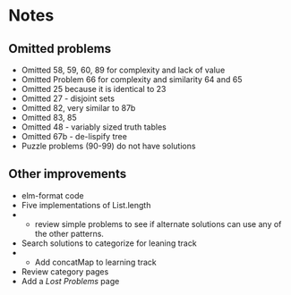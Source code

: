 # Notes 


## Omitted problems
* Omitted 58, 59, 60, 89 for complexity and lack of value
* Omitted Problem 66 for complexity and similarity 64 and 65
* Omitted 25 because it is identical to 23
* Omitted 27 - disjoint sets
* Omitted 82, very similar to 87b
* Omitted 83, 85
* Omitted 48 - variably sized truth tables 
* Omitted 67b - de-lispify tree
* Puzzle problems (90-99) do not have solutions

## Other improvements
* elm-format code
* Five implementations of List.length
* * review simple problems to see if alternate solutions can use any of the other patterns.
* Search solutions to categorize for leaning track
* * Add concatMap to learning track
* Review category pages
* Add a *Lost Problems* page